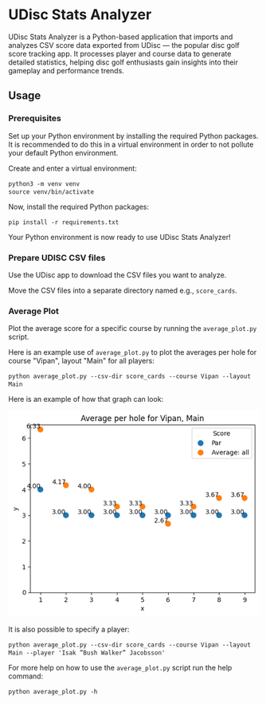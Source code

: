 # UDisc Stats Analyzer

UDisc Stats Analyzer is a Python-based application that imports and analyzes CSV
score data exported from UDisc — the popular disc golf score tracking app. It
processes player and course data to generate detailed statistics, helping disc
golf enthusiasts gain insights into their gameplay and performance trends.

## Usage

### Prerequisites

Set up your Python environment by installing the required Python packages. It is
recommended to do this in a virtual environment in order to not pollute your
default Python environment.

Create and enter a virtual environment:

```
python3 -m venv venv
source venv/bin/activate
```

Now, install the required Python packages:

```
pip install -r requirements.txt
```

Your Python environment is now ready to use UDisc Stats Analyzer!

### Prepare UDISC CSV files

Use the UDisc app to download the CSV files you want to analyze.

Move the CSV files into a separate directory named e.g., `score_cards`.

### Average Plot

Plot the average score for a specific course by running the `average_plot.py`
script.

Here is an example use of `average_plot.py` to plot the averages per hole for
course "Vipan", layout "Main" for all players:

```
python average_plot.py --csv-dir score_cards --course Vipan --layout Main
```

Here is an example of how that graph can look:

![average-plot-demo](docs/average-plot-demo.png)

It is also possible to specify a player:

```
python average_plot.py --csv-dir score_cards --course Vipan --layout Main --player 'Isak ”Bush Walker” Jacobsson'
```

For more help on how to use the `average_plot.py` script run the help command:

```
python average_plot.py -h
```

